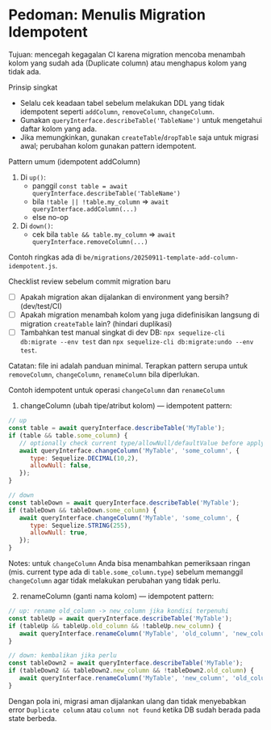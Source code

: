 # Pedoman: Menulis Migration Idempotent

Tujuan: mencegah kegagalan CI karena migration mencoba menambah kolom yang sudah ada (Duplicate column) atau menghapus kolom yang tidak ada.

Prinsip singkat
- Selalu cek keadaan tabel sebelum melakukan DDL yang tidak idempotent seperti `addColumn`, `removeColumn`, `changeColumn`.
- Gunakan `queryInterface.describeTable('TableName')` untuk mengetahui daftar kolom yang ada.
- Jika memungkinkan, gunakan `createTable`/`dropTable` saja untuk migrasi awal; perubahan kolom gunakan pattern idempotent.

Pattern umum (idempotent addColumn)

1. Di `up()`:
   - panggil `const table = await queryInterface.describeTable('TableName')`
   - bila `!table || !table.my_column` => `await queryInterface.addColumn(...)`
   - else no-op
2. Di `down()`:
   - cek bila `table && table.my_column` => `await queryInterface.removeColumn(...)`

Contoh ringkas ada di `be/migrations/20250911-template-add-column-idempotent.js`.

Checklist review sebelum commit migration baru
- [ ] Apakah migration akan dijalankan di environment yang bersih? (dev/test/CI)
- [ ] Apakah migration menambah kolom yang juga didefinisikan langsung di migration `createTable` lain? (hindari duplikasi)
- [ ] Tambahkan test manual singkat di dev DB: `npx sequelize-cli db:migrate --env test` dan `npx sequelize-cli db:migrate:undo --env test`.

Catatan: file ini adalah panduan minimal. Terapkan pattern serupa untuk `removeColumn`, `changeColumn`, `renameColumn` bila diperlukan.

Contoh idempotent untuk operasi `changeColumn` dan `renameColumn`

1) changeColumn (ubah tipe/atribut kolom) — idempotent pattern:

```javascript
// up
const table = await queryInterface.describeTable('MyTable');
if (table && table.some_column) {
   // optionally check current type/allowNull/defaultValue before applying
   await queryInterface.changeColumn('MyTable', 'some_column', {
      type: Sequelize.DECIMAL(10,2),
      allowNull: false,
   });
}

// down
const tableDown = await queryInterface.describeTable('MyTable');
if (tableDown && tableDown.some_column) {
   await queryInterface.changeColumn('MyTable', 'some_column', {
      type: Sequelize.STRING(255),
      allowNull: true,
   });
}
```

Notes: untuk `changeColumn` Anda bisa menambahkan pemeriksaan ringan (mis. current type ada di `table.some_column.type`) sebelum memanggil `changeColumn` agar tidak melakukan perubahan yang tidak perlu.

2) renameColumn (ganti nama kolom) — idempotent pattern:

```javascript
// up: rename old_column -> new_column jika kondisi terpenuhi
const tableUp = await queryInterface.describeTable('MyTable');
if (tableUp && tableUp.old_column && !tableUp.new_column) {
   await queryInterface.renameColumn('MyTable', 'old_column', 'new_column');
}

// down: kembalikan jika perlu
const tableDown2 = await queryInterface.describeTable('MyTable');
if (tableDown2 && tableDown2.new_column && !tableDown2.old_column) {
   await queryInterface.renameColumn('MyTable', 'new_column', 'old_column');
}
```

Dengan pola ini, migrasi aman dijalankan ulang dan tidak menyebabkan error `Duplicate column` atau `column not found` ketika DB sudah berada pada state berbeda.
